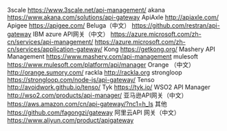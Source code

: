3scale	https://www.3scale.net/api-management/
akana	https://www.akana.com/solutions/api-gateway
ApiAxle	http://apiaxle.com/
Apigee	https://apigee.com/
Beluga（中文）	https://github.com/restran/api-gateway
IBM azure API网关（中文）	
https://azure.microsoft.com/zh-cn/services/api-management/
https://azure.microsoft.com/zh-cn/services/application-gateway/
Kong	https://getkong.org/
Mashery API Management	https://www.mashery.com/api-management
mulesoft	https://www.mulesoft.com/platform/api/manager
Orange （中文）	http://orange.sumory.com/
rackla	http://rackla.org
strongloop	https://strongloop.com/node-js/api-gateway/
Tenso	http://avoidwork.github.io/tenso/
Tyk	https://tyk.io/
WSO2 API Manager 	http://wso2.com/products/api-manager/
亚马逊API网关（中文）	https://aws.amazon.com/cn/api-gateway/?nc1=h_ls
其他	https://github.com/fagongzi/gateway
阿里云API 网关（中文）	https://www.aliyun.com/product/apigateway
 	 

